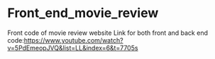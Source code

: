 # Front_end_movie_review
Front code of movie review website
Link for both front and back end code:https://www.youtube.com/watch?v=5PdEmeopJVQ&list=LL&index=6&t=7705s
